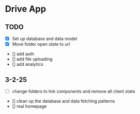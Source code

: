 # Drive App

## TODO

- [x] Set up database and data model
- [x] Move folder open state to url
- [] add auth
- [] add file uploading
- [] add analytics

## 3-2-25
- [ ] change folders to link components and remove all client state
- [] clean up the database and data fetching patterns
- [] real homepage